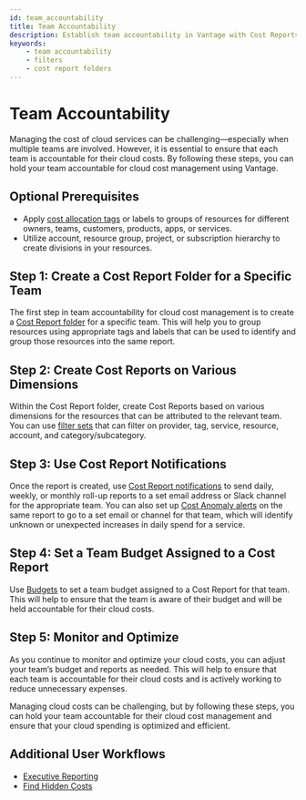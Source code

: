```yaml
---
id: team_accountability 
title: Team Accountability
description: Establish team accountability in Vantage with Cost Reports and filters.
keywords:
    - team accountability 
    - filters
    - cost report folders
---
```


# Team Accountability

Managing the cost of cloud services can be challenging—especially when multiple teams are involved. However, it is essential to ensure that each team is accountable for their cloud costs. By following these steps, you can hold your team accountable for cloud cost management using Vantage.

## Optional Prerequisites

- Apply [cost allocation tags](https://handbook.vantage.sh/aws/concepts/tags/) or labels to groups of resources for different owners, teams, customers, products, apps, or services. 
- Utilize account, resource group, project, or subscription hierarchy to create divisions in your resources.

## Step 1: Create a Cost Report Folder for a Specific Team

The first step in team accountability for cloud cost management is to create a [Cost Report folder](/cost_reports#folders) for a specific team. This will help you to group resources using appropriate tags and labels that can be used to identify and group those resources into the same report.

## Step 2: Create Cost Reports on Various Dimensions

Within the Cost Report folder, create Cost Reports based on various dimensions for the resources that can be attributed to the relevant team. You can use [filter sets](/cost_reports#filtering-cost-reports) that can filter on provider, tag, service, resource, account, and category/subcategory.

## Step 3: Use Cost Report Notifications

Once the report is created, use [Cost Report notifications](/report_notifications) to send daily, weekly, or monthly roll-up reports to a set email address or Slack channel for the appropriate team. You can also set up [Cost Anomaly alerts](/cost_anomaly_alerts) on the same report to go to a set email or channel for that team, which will identify unknown or unexpected increases in daily spend for a service.

## Step 4: Set a Team Budget Assigned to a Cost Report

Use [Budgets](/budgets) to set a team budget assigned to a Cost Report for that team. This will help to ensure that the team is aware of their budget and will be held accountable for their cloud costs.

## Step 5: Monitor and Optimize

As you continue to monitor and optimize your cloud costs, you can adjust your team’s budget and reports as needed. This will help to ensure that each team is accountable for their cloud costs and is actively working to reduce unnecessary expenses.

Managing cloud costs can be challenging, but by following these steps, you can hold your team accountable for their cloud cost management and ensure that your cloud spending is optimized and efficient.

## Additional User Workflows

- [Executive Reporting](/executive_reporting)
- [Find Hidden Costs](/hidden_costs)
